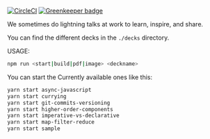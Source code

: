 
[![CircleCI](https://circleci.com/gh/farbenmeer/ausguck.svg?style=svg)](https://circleci.com/gh/farbenmeer/ausguck) [![Greenkeeper badge](https://badges.greenkeeper.io/farbenmeer/ausguck.svg)](https://greenkeeper.io/) 

We sometimes do lightning talks at work to learn, inspire, and share.

You can find the different decks in the `./decks` directory.

USAGE:
```sh
npm run <start|build|pdf|image> <deckname>
```

You can start the Currently available ones like this:

```sh
yarn start async-javascript
yarn start currying
yarn start git-commits-versioning
yarn start higher-order-components
yarn start imperative-vs-declarative
yarn start map-filter-reduce
yarn start sample
```
